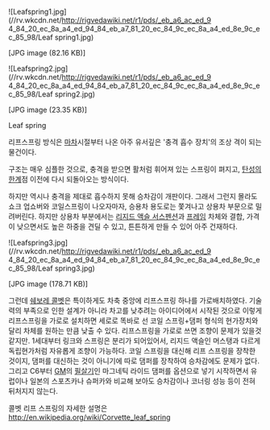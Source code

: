 ![Leafspring1.jpg](//rv.wkcdn.net/http://rigvedawiki.net/r1/pds/_eb_a6_ac_ed_9
4_84_20_ec_8a_a4_ed_94_84_eb_a7_81_20_ec_84_9c_ec_8a_a4_ed_8e_9c_ec_85_98/Leaf
spring1.jpg)

[JPG image (82.16 KB)]

  

![Leafspring2.jpg](//rv.wkcdn.net/http://rigvedawiki.net/r1/pds/_eb_a6_ac_ed_9
4_84_20_ec_8a_a4_ed_94_84_eb_a7_81_20_ec_84_9c_ec_8a_a4_ed_8e_9c_ec_85_98/Leaf
spring2.jpg)

[JPG image (23.35 KB)]

Leaf spring

리프스프링 방식은 [마차](%EB%A7%88%EC%B0%A8.md)시절부터 나온 아주 유서깊은 '충격 흡수 장치'의 조상 격이 되는
물건이다.

구조는 매우 심플한 것으로, 충격을 받으면 활처럼 휘어져 있는 스프링이 펴지고, [탄성의한계](%ED%83%84%EC%84%B1%EC%9D%98%20%ED%95%9C%EA%B3%84.md)점 이전에 다시 되돌아오는
방식이다.

하지만 역시나 충격을 제대로 흡수하지 못해 승차감이 개판이다. 그래서 그런지 몰라도 쇼크 업쇼버와 코일스프링이 나오자마자, 승용차 용도로는
쫓겨나고 상용차 부문으로 밀려버린다. 하지만 상용차 부분에서는 [리지드 액슬 서스펜션](%EB%A6%AC%EC%A7%80%EB%93%9C%20%EC%95%A1%EC%8A%AC%20%EC%84%9C%EC%8A%A4%ED%8E%9C%EC%85%98.md)과
[프레임](%ED%94%84%EB%A0%88%EC%9E%84.md) 차체와 결합, 가격이 낮으면서도 높은 하중을 견딜 수 있고,
튼튼하게 만들 수 있어 아주 건재하다.

![Leafspring3.jpg](//rv.wkcdn.net/http://rigvedawiki.net/r1/pds/_eb_a6_ac_ed_9
4_84_20_ec_8a_a4_ed_94_84_eb_a7_81_20_ec_84_9c_ec_8a_a4_ed_8e_9c_ec_85_98/Leaf
spring3.jpg)

[JPG image (178.71 KB)]

  
그런데 [쉐보레 콜벳](%EC%89%90%EB%B3%B4%EB%A0%88%20%EC%BD%9C%EB%B2%B3.md)은 특이하게도 차축
중앙에 리프스프링 하나를 가로배치하였다. 기술력의 부족으로 인한 설계가 아니라 차고를 낮추려는 아이디어에서 시작된 것으로 이렇게 리프스프링을
가로로 설치하면 세로로 똑바로 선 코일 스프링+댐퍼 형식의 현가장치와 달리 차체를 원하는 만큼 낮출 수 있다. 리프스프링을 가로로 쓰면
조향이 문제가 있을것 같지만. 1세대부터 링크와 스프링은 분리가 되어있어서, 리지드 액슬인 머스탱과 다르게 독립현가처럼 자유롭게 조향이
가능하다. 코일 스프링을 대신해 리프 스프링을 장착한 것이지, 댐퍼를 대신하는 것이 아니기에 따로 댐퍼를 장착하여 승차감에도 문제가 없다.
그리고 C6부터 [GM](GM.md)의 [필살기](%ED%95%84%EC%82%B4%EA%B8%B0.md)인 마그네틱 라이드
댐퍼를 옵션으로 넣기 시작하면서 유럽이나 일본의 스포츠카나 슈퍼카와 비교해 보아도 승차감이나 코너링 성능 등이 전혀 뒤처지지 않는다.

콜벳 리프 스프링의 자세한 설명은 <http://en.wikipedia.org/wiki/Corvette_leaf_spring>


